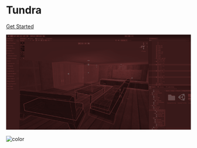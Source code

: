 <!-- _coverpage.md -->

# Tundra

[Get Started](quick-start.md)

![](_images/cover-background.png)

![color](#563131)
